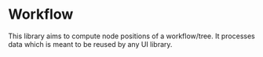 # Workflow

This library aims to compute node positions of a workflow/tree. It processes data which is meant to be reused by any UI library.

